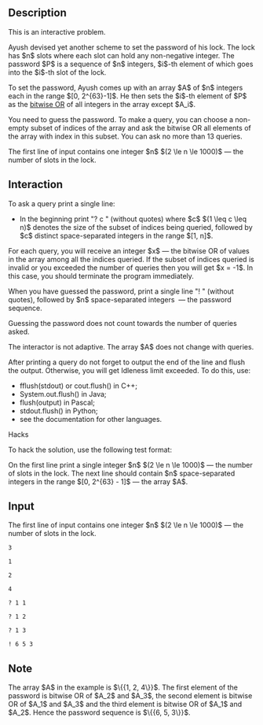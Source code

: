 ## Description

<div><p><span class="tex-font-style-bf">This is an interactive problem.</span></p><p>Ayush devised yet another scheme to set the password of his lock. The lock has $n$ slots where each slot can hold any non-negative integer. The password $P$ is a sequence of $n$ integers, $i$-th element of which goes into the $i$-th slot of the lock.</p><p>To set the password, Ayush comes up with an array $A$ of $n$ integers each in the range $[0, 2^{63}-1]$. He then sets the $i$-th element of $P$ as the <a href="https://en.wikipedia.org/wiki/Bitwise_operation#OR">bitwise OR</a> of all integers in the array except $A_i$.</p><p>You need to guess the password. To make a query, you can choose a non-empty subset of indices of the array and ask the <span class="tex-font-style-bf">bitwise OR</span> all elements of the array with index in this subset. <span class="tex-font-style-bf">You can ask no more than 13 queries</span>.</p></div><div class="input-specification"><p>The first line of input contains one integer $n$ $(2 \le n \le 1000)$&nbsp;— the number of slots in the lock.</p></div><div><h2>Interaction</h2><p>To ask a query print a single line: </p><ul> <li> In the beginning print "<span class="tex-font-style-tt">? c</span> " (without quotes) where $c$ $(1 \leq c \leq n)$ denotes the size of the subset of indices being queried, followed by $c$ <span class="tex-font-style-bf">distinct</span> space-separated integers in the range $[1, n]$. </li></ul><p>For each query, you will receive an integer $x$&nbsp;— the bitwise OR of values in the array among all the indices queried. If the subset of indices queried is invalid or you exceeded the number of queries then you will get $x = -1$. In this case, you should terminate the program immediately.</p><p>When you have guessed the password, print a single line "<span class="tex-font-style-tt">!</span> " (without quotes), followed by $n$ space-separated integers &nbsp;— the password sequence.</p><p>Guessing the password does <span class="tex-font-style-bf">not</span> count towards the number of queries asked.</p><p><span class="tex-font-style-bf">The interactor is not adaptive.</span> The array $A$ does not change with queries.</p><p>After printing a query do not forget to output the end of the line and flush the output. Otherwise, you will get <span class="tex-font-style-tt">Idleness limit exceeded</span>. To do this, use:</p><ul><li> <span class="tex-font-style-tt">fflush(stdout)</span> or <span class="tex-font-style-tt">cout.flush()</span> in C++;</li><li> <span class="tex-font-style-tt">System.out.flush()</span> in Java;</li><li> <span class="tex-font-style-tt">flush(output)</span> in Pascal;</li><li> <span class="tex-font-style-tt">stdout.flush()</span> in Python;</li><li> see the documentation for other languages.</li></ul><p><span class="tex-font-style-bf">Hacks</span></p><p>To hack the solution, use the following test format:</p><p>On the first line print a single integer $n$ $(2 \le n \le 1000)$&nbsp;— the number of slots in the lock. The next line should contain $n$ space-separated integers in the range $[0, 2^{63} - 1]$&nbsp;— the array $A$.</p></div>

## Input

<p>The first line of input contains one integer $n$ $(2 \le n \le 1000)$&nbsp;— the number of slots in the lock.</p>





```input1
3

1

2

4
```




```output1
? 1 1

? 1 2

? 1 3

! 6 5 3
```



## Note

<p>The array $A$ in the example is $\{{1, 2, 4\}}$. The first element of the password is bitwise OR of $A_2$ and $A_3$, the second element is bitwise OR of $A_1$ and $A_3$ and the third element is bitwise OR of $A_1$ and $A_2$. Hence the password sequence is $\{{6, 5, 3\}}$.</p>
